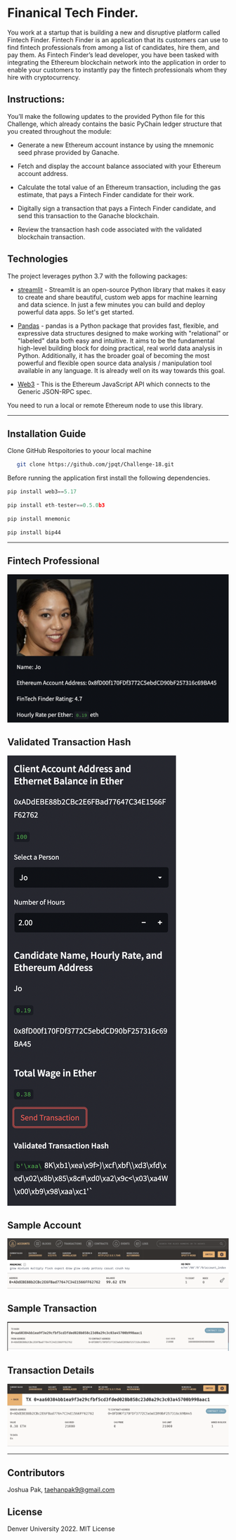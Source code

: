 # Finanical Tech Finder. 
You work at a startup that is building a new and disruptive platform called Fintech Finder. Fintech Finder is an application that its customers can use to find fintech professionals from among a list of candidates, hire them, and pay them. As Fintech Finder’s lead developer, you have been tasked with integrating the Ethereum blockchain network into the application in order to enable your customers to instantly pay the fintech professionals whom they hire with cryptocurrency.

## Instructions:

You’ll make the following updates to the provided Python file for this Challenge, which already contains the basic PyChain ledger structure that you created throughout the module:


* Generate a new Ethereum account instance by using the mnemonic seed phrase provided by Ganache.

* Fetch and display the account balance associated with your Ethereum account address.

* Calculate the total value of an Ethereum transaction, including the gas estimate, that pays a Fintech Finder candidate for their work.

* Digitally sign a transaction that pays a Fintech Finder candidate, and send this transaction to the Ganache blockchain.

* Review the transaction hash code associated with the validated blockchain transaction.





## Technologies

The project leverages python 3.7 with the following packages:

* [streamlit](https://streamlit.io/) - Streamlit is an open-source Python library that makes it easy to create and share beautiful, custom web apps for machine learning and data science. In just a few minutes you can build and deploy powerful data apps. So let's get started.

* [Pandas](https://github.com/pandas-dev/pandas) - pandas is a Python package that provides fast, flexible, and expressive data structures designed to make working with "relational" or "labeled" data both easy and intuitive. It aims to be the fundamental high-level building block for doing practical, real world data analysis in Python. Additionally, it has the broader goal of becoming the most powerful and flexible open source data analysis / manipulation tool available in any language. It is already well on its way towards this goal.

* [Web3](https://www.npmjs.com/package/web3) - This is the Ethereum JavaScript API which connects to the Generic JSON-RPC spec.

You need to run a local or remote Ethereum node to use this library.






---

## Installation Guide

Clone GitHub Respoitories to yoour local machine

```sh
   git clone https://github.com/jpqt/Challenge-18.git
 ```

Before running the application first install the following dependencies.

```python
pip install web3==5.17
```

```python
pip install eth-tester==0.5.0b3
```

```python
pip install mnemonic
```

```python
pip install bip44
```

---

## Fintech Professional
![Alt text](https://github.com/jpqt/c19/blob/main/Images/2.png)


## Validated Transaction Hash
![Alt text](https://github.com/jpqt/c19/blob/main/Images/1.png)

## Sample Account
![Alt text](https://github.com/jpqt/c19/blob/main/Images/3.png)

## Sample Transaction
![Alt text](https://github.com/jpqt/c19/blob/main/Images/5.png)

## Transaction Details
![Alt text](https://github.com/jpqt/c19/blob/main/Images/4.png)

---

## Contributors


Joshua Pak, taehanpak9@gmail.com

## License

Denver University 2022.
MIT License
